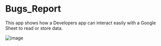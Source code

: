 # Bugs_Report
This app shows how a Developers app can interact easily with a Google Sheet to read or store data.

![image](https://user-images.githubusercontent.com/59840966/209405566-c6f1fe71-97f7-45c4-ad69-b389ef802e79.png)

